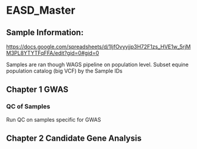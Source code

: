 # EASD_Master

## Sample Information: 
https://docs.google.com/spreadsheets/d/1IjfOvyyjjp3H72F1zs_HVE1w_5rjMM3PL8YTYTFqFFA/edit?gid=0#gid=0

Samples are ran though WAGS pipeline on population level.
Subset equine population catalog (big VCF) by the Sample IDs


## Chapter 1 GWAS
### QC of Samples
Run QC on samples specific for GWAS 

## Chapter 2 Candidate Gene Analysis
